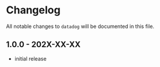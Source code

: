 # Changelog

All notable changes to `datadog` will be documented in this file.

## 1.0.0 - 202X-XX-XX

- initial release
